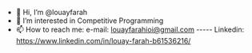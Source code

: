 - 👋 Hi, I’m @louayfarah
- 👀 I’m interested in Competitive Programming
- 📫 How to reach me: e-mail: louayfarahioi@gmail.com ----- Linkedin: https://www.linkedin.com/in/louay-farah-b61536216/

<!---
louayfarah/louayfarah is a ✨ special ✨ repository because its `README.md` (this file) appears on your GitHub profile.
You can click the Preview link to take a look at your changes.
--->
